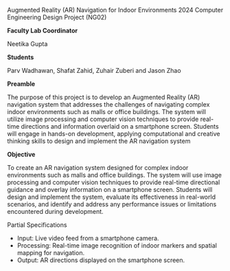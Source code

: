 Augmented Reality (AR) Navigation for Indoor Environments
2024 Computer Engineering Design Project (NG02)

**Faculty Lab Coordinator**

Neetika Gupta

**Students**

Parv Wadhawan, Shafat Zahid, Zuhair Zuberi and Jason Zhao

**Preamble**

The purpose of this project is to develop an Augmented Reality (AR) navigation system that addresses the challenges of navigating complex indoor environments such as malls or office buildings. The system will utilize image processing and computer vision techniques to provide real-time directions and information overlaid on a smartphone screen. Students will engage in hands-on development, applying computational and creative thinking skills to design and implement the AR navigation system

**Objective**

To create an AR navigation system designed for complex indoor environments such as malls and office buildings. The system will use image processing and computer vision techniques to provide real-time directional guidance and overlay information on a smartphone screen. Students will design and implement the system, evaluate its effectiveness in real-world scenarios, and identify and address any performance issues or limitations encountered during development.

Partial Specifications
- Input: Live video feed from a smartphone camera.
- Processing: Real-time image recognition of indoor markers and spatial mapping for navigation.
- Output: AR directions displayed on the smartphone screen.
